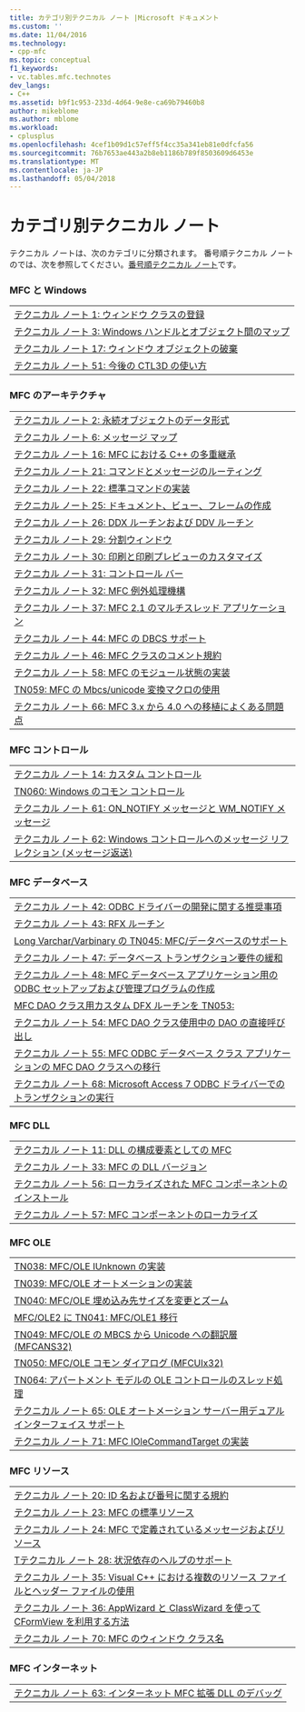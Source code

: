 ```yaml
---
title: カテゴリ別テクニカル ノート |Microsoft ドキュメント
ms.custom: ''
ms.date: 11/04/2016
ms.technology:
- cpp-mfc
ms.topic: conceptual
f1_keywords:
- vc.tables.mfc.technotes
dev_langs:
- C++
ms.assetid: b9f1c953-233d-4d64-9e8e-ca69b79460b8
author: mikeblome
ms.author: mblome
ms.workload:
- cplusplus
ms.openlocfilehash: 4cef1b09d1c57eff5f4cc35a341eb81e0dfcfa56
ms.sourcegitcommit: 76b7653ae443a2b8eb1186b789f8503609d6453e
ms.translationtype: MT
ms.contentlocale: ja-JP
ms.lasthandoff: 05/04/2018
---
```

# <a name="technical-notes-by-category"></a>カテゴリ別テクニカル ノート
テクニカル ノートは、次のカテゴリに分類されます。 番号順テクニカル ノートのでは、次を参照してください。[番号順テクニカル ノート](../mfc/technical-notes-by-number.md)です。  
  
### <a name="mfc-and-windows"></a>MFC と Windows  
  
||  
|-|  
|[テクニカル ノート 1: ウィンドウ クラスの登録](../mfc/tn001-window-class-registration.md)|  
|[テクニカル ノート 3: Windows ハンドルとオブジェクト間のマップ](../mfc/tn003-mapping-of-windows-handles-to-objects.md)|  
|[テクニカル ノート 17: ウィンドウ オブジェクトの破棄](../mfc/tn017-destroying-window-objects.md)|  
|[テクニカル ノート 51: 今後の CTL3D の使い方](../mfc/tn051-using-ctl3d-now-and-in-the-future.md)|  
  
### <a name="mfc-architecture"></a>MFC のアーキテクチャ  
  
||  
|-|  
|[テクニカル ノート 2: 永続オブジェクトのデータ形式](../mfc/tn002-persistent-object-data-format.md)|  
|[テクニカル ノート 6: メッセージ マップ](../mfc/tn006-message-maps.md)|  
|[テクニカル ノート 16: MFC における C++ の多重継承](../mfc/tn016-using-cpp-multiple-inheritance-with-mfc.md)|  
|[テクニカル ノート 21: コマンドとメッセージのルーティング](../mfc/tn021-command-and-message-routing.md)|  
|[テクニカル ノート 22: 標準コマンドの実装](../mfc/tn022-standard-commands-implementation.md)|  
|[テクニカル ノート 25: ドキュメント、ビュー、フレームの作成](../mfc/tn025-document-view-and-frame-creation.md)|  
|[テクニカル ノート 26: DDX ルーチンおよび DDV ルーチン](../mfc/tn026-ddx-and-ddv-routines.md)|  
|[テクニカル ノート 29: 分割ウィンドウ](../mfc/tn029-splitter-windows.md)|  
|[テクニカル ノート 30: 印刷と印刷プレビューのカスタマイズ](../mfc/tn030-customizing-printing-and-print-preview.md)|  
|[テクニカル ノート 31: コントロール バー](../mfc/tn031-control-bars.md)|  
|[テクニカル ノート 32: MFC 例外処理機構](../mfc/tn032-mfc-exception-mechanism.md)|  
|[テクニカル ノート 37: MFC 2.1 のマルチスレッド アプリケーション](../mfc/tn037-multithreaded-mfc-2-1-applications.md)|  
|[テクニカル ノート 44: MFC の DBCS サポート](../mfc/tn044-mfc-support-for-dbcs.md)|  
|[テクニカル ノート 46: MFC クラスのコメント規約](../mfc/tn046-commenting-conventions-for-the-mfc-classes.md)|  
|[テクニカル ノート 58: MFC のモジュール状態の実装](../mfc/tn058-mfc-module-state-implementation.md)|  
|[TN059: MFC の Mbcs/unicode 変換マクロの使用](../mfc/tn059-using-mfc-mbcs-unicode-conversion-macros.md)|  
|[テクニカル ノート 66: MFC 3.x から 4.0 への移植によくある問題点](../mfc/tn066-common-mfc-3-x-to-4-0-porting-issues.md)|  
  
### <a name="mfc-controls"></a>MFC コントロール  
  
||  
|-|  
|[テクニカル ノート 14: カスタム コントロール](../mfc/tn014-custom-controls.md)|  
|[TN060: Windows のコモン コントロール](../mfc/tn060-the-new-windows-common-controls.md)|  
|[テクニカル ノート 61: ON_NOTIFY メッセージと WM_NOTIFY メッセージ](../mfc/tn061-on-notify-and-wm-notify-messages.md)|  
|[テクニカル ノート 62: Windows コントロールへのメッセージ リフレクション (メッセージ返送)](../mfc/tn062-message-reflection-for-windows-controls.md)|  
  
### <a name="mfc-database"></a>MFC データベース  
  
||  
|-|  
|[テクニカル ノート 42: ODBC ドライバーの開発に関する推奨事項](../mfc/tn042-odbc-driver-developer-recommendations.md)|  
|[テクニカル ノート 43: RFX ルーチン](../mfc/tn043-rfx-routines.md)|  
|[Long Varchar/Varbinary の TN045: MFC/データベースのサポート](../mfc/tn045-mfc-database-support-for-long-varchar-varbinary.md)|  
|[テクニカル ノート 47: データベース トランザクション要件の緩和](../mfc/tn047-relaxing-database-transaction-requirements.md)|  
|[テクニカル ノート 48: MFC データベース アプリケーション用の ODBC セットアップおよび管理プログラムの作成](../mfc/tn048-writing-odbc-setup-and-administration-programs.md)|  
|[MFC DAO クラス用カスタム DFX ルーチンを TN053:](../mfc/tn053-custom-dfx-routines-for-dao-database-classes.md)|  
|[テクニカル ノート 54: MFC DAO クラス使用中の DAO の直接呼び出し](../mfc/tn054-calling-dao-directly-while-using-mfc-dao-classes.md)|  
|[テクニカル ノート 55: MFC ODBC データベース クラス アプリケーションの MFC DAO クラスへの移行](../mfc/tn055-migrating-mfc-odbc-database-class-applications-to-mfc-dao-classes.md)|  
|[テクニカル ノート 68: Microsoft Access 7 ODBC ドライバーでのトランザクションの実行](../mfc/tn068-performing-transactions-with-the-microsoft-access-7-odbc-driver.md)|  
  
### <a name="mfc-dlls"></a>MFC DLL  
  
||  
|-|  
|[テクニカル ノート 11: DLL の構成要素としての MFC](../mfc/tn011-using-mfc-as-part-of-a-dll.md)|  
|[テクニカル ノート 33: MFC の DLL バージョン](../mfc/tn033-dll-version-of-mfc.md)|  
|[テクニカル ノート 56: ローカライズされた MFC コンポーネントのインストール](../mfc/tn056-installation-of-localized-mfc-components.md)|  
|[テクニカル ノート 57: MFC コンポーネントのローカライズ](../mfc/tn057-localization-of-mfc-components.md)|  
  
### <a name="mfc-ole"></a>MFC OLE  
  
||  
|-|  
|[TN038: MFC/OLE IUnknown の実装](../mfc/tn038-mfc-ole-iunknown-implementation.md)|  
|[TN039: MFC/OLE オートメーションの実装](../mfc/tn039-mfc-ole-automation-implementation.md)|  
|[TN040: MFC/OLE 埋め込み先サイズを変更とズーム](../mfc/tn040-mfc-ole-in-place-resizing-and-zooming.md)|  
|[MFC/OLE2 に TN041: MFC/OLE1 移行](../mfc/tn041-mfc-ole1-migration-to-mfc-ole-2.md)|  
|[TN049: MFC/OLE の MBCS から Unicode への翻訳層 (MFCANS32)](../mfc/tn049-mfc-ole-mbcs-to-unicode-translation-layer-mfcans32.md)|  
|[TN050: MFC/OLE コモン ダイアログ (MFCUIx32)](../mfc/tn050-mfc-ole-common-dialogs-mfcuix32.md)|  
|[TN064: アパートメント モデルの OLE コントロールのスレッド処理](../mfc/tn064-apartment-model-threading-in-activex-controls.md)|  
|[テクニカル ノート 65: OLE オートメーション サーバー用デュアル インターフェイス サポート](../mfc/tn065-dual-interface-support-for-ole-automation-servers.md)|  
|[テクニカル ノート 71: MFC IOleCommandTarget の実装](../mfc/tn071-mfc-iolecommandtarget-implementation.md)|  
  
### <a name="mfc-resources"></a>MFC リソース  
  
||  
|-|  
|[テクニカル ノート 20: ID 名および番号に関する規約](../mfc/tn020-id-naming-and-numbering-conventions.md)|  
|[テクニカル ノート 23: MFC の標準リソース](../mfc/tn023-standard-mfc-resources.md)|  
|[テクニカル ノート 24: MFC で定義されているメッセージおよびリソース](../mfc/tn024-mfc-defined-messages-and-resources.md)|  
|[Tテクニカル ノート 28: 状況依存のヘルプのサポート](../mfc/tn028-context-sensitive-help-support.md)|  
|[テクニカル ノート 35: Visual C++ における複数のリソース ファイルとヘッダー ファイルの使用](../mfc/tn035-using-multiple-resource-files-and-header-files-with-visual-cpp.md)|  
|[テクニカル ノート 36: AppWizard と ClassWizard を使って CFormView を利用する方法](../mfc/tn036-using-cformview-with-appwizard-and-classwizard.md)|  
|[テクニカル ノート 70: MFC のウィンドウ クラス名](../mfc/tn070-mfc-window-class-names.md)|  
  
### <a name="mfc-internet"></a>MFC インターネット  
  
||  
|-|  
|[テクニカル ノート 63: インターネット MFC 拡張 DLL のデバッグ](../mfc/tn063-debugging-internet-extension-dlls.md)|

